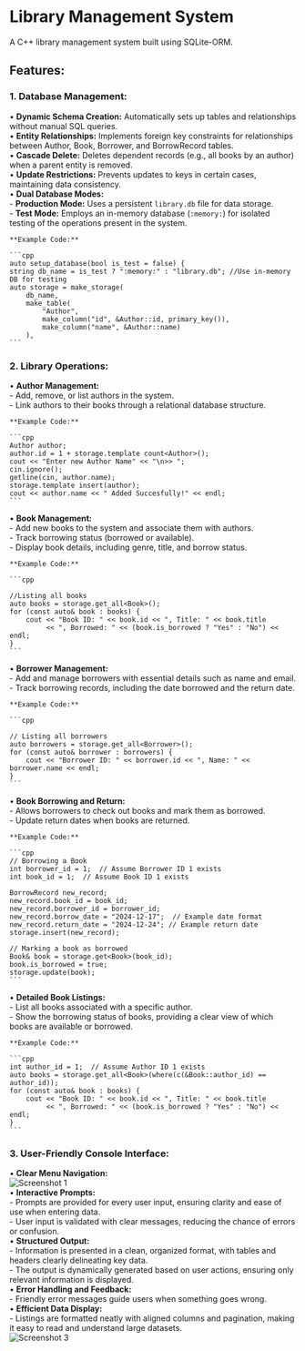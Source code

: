 # Library Management System  

A C++ library management system built using SQLite-ORM.  

## Features:  

### 1. Database Management:  
  • **Dynamic Schema Creation:** Automatically sets up tables and relationships without manual SQL queries.  
  • **Entity Relationships:** Implements foreign key constraints for relationships between Author, Book, Borrower, and BorrowRecord tables.  
  • **Cascade Delete:** Deletes dependent records (e.g., all books by an author) when a parent entity is removed.  
  • **Update Restrictions:** Prevents updates to keys in certain cases, maintaining data consistency.  
  • **Dual Database Modes:**  
    - **Production Mode:** Uses a persistent `library.db` file for data storage.  
    - **Test Mode:** Employs an in-memory database (`:memory:`) for isolated testing of the operations present in the system.  

    **Example Code:**
    
    ```cpp
    auto setup_database(bool is_test = false) {
    string db_name = is_test ? ":memory:" : "library.db"; //Use in-memory DB for testing
    auto storage = make_storage(
        db_name,
        make_table(
            "Author",
            make_column("id", &Author::id, primary_key()),
            make_column("name", &Author::name)
        ),
    ```

### 2. Library Operations:  
  • **Author Management:**  
    - Add, remove, or list authors in the system.  
    - Link authors to their books through a relational database structure.  

    **Example Code:**

    ```cpp
    Author author;
    author.id = 1 + storage.template count<Author>();
    cout << "Enter new Author Name" << "\n>> ";
    cin.ignore();
    getline(cin, author.name);
    storage.template insert(author);
    cout << author.name << " Added Succesfully!" << endl;
    ```

  • **Book Management:**  
    - Add new books to the system and associate them with authors.  
    - Track borrowing status (borrowed or available).  
    - Display book details, including genre, title, and borrow status.  

    **Example Code:**
    
    ```cpp
    
    //Listing all books
    auto books = storage.get_all<Book>();
    for (const auto& book : books) {
        cout << "Book ID: " << book.id << ", Title: " << book.title 
             << ", Borrowed: " << (book.is_borrowed ? "Yes" : "No") << endl;
    }
    ```

  • **Borrower Management:**  
    - Add and manage borrowers with essential details such as name and email.  
    - Track borrowing records, including the date borrowed and the return date.  

    **Example Code:**

    ```cpp

    // Listing all borrowers
    auto borrowers = storage.get_all<Borrower>();
    for (const auto& borrower : borrowers) {
        cout << "Borrower ID: " << borrower.id << ", Name: " << borrower.name << endl;
    }
    ```

  • **Book Borrowing and Return:**  
    - Allows borrowers to check out books and mark them as borrowed.  
    - Update return dates when books are returned.  

    **Example Code:**

    ```cpp
    // Borrowing a Book
    int borrower_id = 1;  // Assume Borrower ID 1 exists
    int book_id = 1;  // Assume Book ID 1 exists

    BorrowRecord new_record;
    new_record.book_id = book_id;
    new_record.borrower_id = borrower_id;
    new_record.borrow_date = "2024-12-17";  // Example date format
    new_record.return_date = "2024-12-24"; // Example return date
    storage.insert(new_record);

    // Marking a book as borrowed
    Book& book = storage.get<Book>(book_id);
    book.is_borrowed = true;
    storage.update(book);
    ```

  • **Detailed Book Listings:**  
    - List all books associated with a specific author.  
    - Show the borrowing status of books, providing a clear view of which books are available or borrowed.  

    **Example Code:**

    ```cpp
    int author_id = 1;  // Assume Author ID 1 exists
    auto books = storage.get_all<Book>(where(c(&Book::author_id) == author_id));
    for (const auto& book : books) {
        cout << "Book ID: " << book.id << ", Title: " << book.title 
             << ", Borrowed: " << (book.is_borrowed ? "Yes" : "No") << endl;
    }
    ```

### 3. User-Friendly Console Interface:  
  • **Clear Menu Navigation:**  
    ![Screenshot 1](https://github.com/user-attachments/assets/a16206bf-ddb6-4b7f-9adb-6e313e9b5f2a)   
  • **Interactive Prompts:**  
    - Prompts are provided for every user input, ensuring clarity and ease of use when entering data.  
    - User input is validated with clear messages, reducing the chance of errors or confusion.  
  • **Structured Output:**  
    - Information is presented in a clean, organized format, with tables and headers clearly delineating key data.  
    - The output is dynamically generated based on user actions, ensuring only relevant information is displayed.  
  • **Error Handling and Feedback:**  
    - Friendly error messages guide users when something goes wrong.  
  • **Efficient Data Display:**  
    - Listings are formatted neatly with aligned columns and pagination, making it easy to read and understand large datasets.  
    ![Screenshot 3](https://github.com/user-attachments/assets/11f2bb24-a8d2-4b9c-a3e2-8f51ed281ece)  
